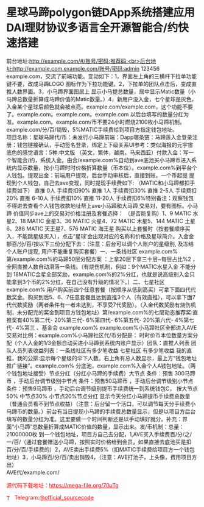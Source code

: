 # 星球马蹄polygon链DApp系统搭建应用DAI理财协议多语言全开源智能合/约快速搭建

前台地址:http://example.com/#/账号/密码:推荐码:<br>后台地址:http://example.com.example.com/账号/密码:admin 123456<br>example.com，交流了前端功能。变动如下：1，界面左上角的三横杆下拉单功能键不要，改成马蹄LOGO 图标作为下拉功能键。2，下拉单的团队点击后，变成直推人数界面。3，小马蹄界面图居上 显示小马提总数量，居中显示Matic数量（小马蹄总数量折算成马蹄价值的Matic数量。）4，新用户没入金，七个星球是灰色，入金某个星球后颜色就会被点亮。example.com/example.com，这个功能不要了。example.com。example.com。example.com 以后台填写的数量分红为准。example.com。example.com/币不要24小时燃烧2100枚小马蹄机制。example.com/分/百/销毁，5%MATIC手续费给到项目方指定钱包地址。<br>项目名称：星球马蹄代/币：未发行小马蹄前端：Dapp哪条链：马蹄莲入金登录注册：钱包链接确认，手动签名登录，绑定上下级关系UI参考：类似海报的元宇宙底色的感觉语言：5种:中文版 （英文，繁体，越南，马来西亚）付款入金：写一个智能合/约，系统入金。由合/example.com%自动到ave底池买小马蹄币进入系统内显示数量，按小马蹄时时价格折算数量（币本位）。example.com%到平台个人钱包。提现出金：前端用户提现，后台手动审核后，直接到账。一个币起提   提现到个人钱包，自己去ave变现，同时提现手续费如下:  （MATIC和小马蹄都扣手续费如下）  直推 0人  手续费扣90%  直推 1人  手续费扣30%  直推 2-5人 手续费扣20%  直推 6-10人  手续费扣10%  直推 11-20人  手续费扣6%特别备注：观察钱包不得进去查看个人钱包收款地址帮上ave小马蹄和大马蹄 交易对，要有图标。小马蹄 价值同步ave上的交易对价格注册及套餐选择： （是否能复购）1、9 MATIC 水星2、18 MATIC  金星3、36 MATIC  火星4、72 MATIC 木星5、144 MATIC 土星6、288 MATIC 天王星7、576 MATIC 海王星 购买以上套餐时（按套餐顺序买入，不能跳星级买入），点击“星球’会出现对应的名称和价格及星球简介。入金金额百/分/百/按以下三份分配下去：（注意：后台可以调个人账户的星级别, 及冻结个人账户提现, 用户不能重复购买套餐）一、一条线社区 example.com%第/example.com%的马蹄50层分配方案 ：上拿20层下拿三十层~每层占比%2 ，全网直推人数自动滑落一条线。（有烧伤机制，例如：9个MATIC水星入金 不能分到 18MATIC金星全部奖励，example.com%的2%分红，也就是说高级别入金只能拿到3个币的2%分红，在自己没有升级的情况下。）二、七星社区 example.com% 用户购买前四个任意套餐（按顺序从低到高买）可拿下面四代代数奖金。购买到后5、6、7任意套餐且达到直推3个人（有效直推），可以拿下面7代代数奖励（两者条件有一者未达到，不享受7代奖励）。（入金代数奖励有烧伤机制，未分配完的奖金到项目方钱包地址）第/example.com%的七层动态推荐奖:直推奖有40%第二代- 20%第三代- 6%第四代- 6%第五代- 20%第六代- 4%第七代- 4%第三 、基金会  example.com%  example.com%小马蹄社区全部进入AVE交易对比例：example.com%小马蹄社区代/币分配是： 时时价币本位数量方案分配（个人入金的1/3金额自动买进小马蹄到系统内账户显示）团队：直推人列表 团队人员列表收益列表：一条线社区有多少笔收益    七星社区  有多少笔收益  我的直推，我的公排:显示每个星级的伞下人数。右上角有总人数显示，最上方“钱包地址推广链接”。example.com% 分底池，example.com%入金个人A钱包地址。（两个钱包地址接受）节点分红（分红小马蹄的手续费）大节点 条件：预售 300马蹄币 ，手动后台调节级别中节点 条件：预售50马蹄币 ，手动后台调节级别小节点 条件：预售9马蹄币 ，手动后台调节级别提币手续费统一到系统钱包C， 按大节点50%  中节点30%  小节点20%节点分红 显示今天分红小马蹄提币手续费总数量（普通会员看不到节点权益）（注意：后台留一个活口，可以调节每天分手续费小马蹄币的数量。）前台有当日提现小马蹄的手续费总数量显示，但是以项目方后台填写的数量分红为准。这里要做一个时间判断还是以手动填好就分。补充：界面“小马蹄”总数量折算成MATIC价值的数量，显示出来。发/币机制：总量：21000000枚 到一个钱包地址，项目方自己去分配，1,AVE买入手续费百/分/之/一/百/（通过套餐赠送小马蹄，按照实时价格给到会员，如果直接去底池买是扣百/分/百/手续费的）2，AVE卖出手续费5%（扣MATIC手续费给项目方一个钱包地址）3，小马蹄百/分/百/卖出销毁4，（注意：AVE打池子，上头像，费用项目方出）<br>AVE代/example.com/<br>


<p style="color: red;">源代码下载地址：<a href="https://mega-file.org/70uTg" style="color: red;">https://mega-file.org/70uTg</a></p><p style="color: red;"><img src="https://cdn-icons-png.flaticon.com/512/2111/2111646.png" alt="Telegram Icon" style="width: 16px; vertical-align: middle; margin-right: 5px;">Telegram:<a href="https://t.me/official_sourcecode" style="color: red;">@official_sourcecode</a></p>